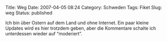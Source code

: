 Title: Weg
Date: 2007-04-05 08:24
Category: Schweden
Tags: Fiket
Slug: weg
Status: published

Ich bin über Ostern auf dem Land und ohne Internet. Ein paar kleine
Updates wird es hier trotzdem geben, aber die Kommentare schalte ich
unterdessen wieder auf “moderiert”.

